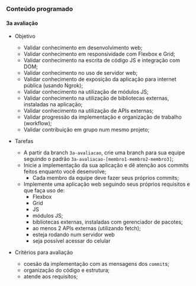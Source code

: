 ### Conteúdo programado
#### 3a avaliação
- Objetivo
  - Validar conhecimento em desenvolvimento web;
  - Validar conhecimento em responsividade com Flexbox e Grid;
  - Validar conhecimento na escrita de código JS e integração com DOM;
  - Validar conhecimento no uso de servidor web;
  - Validar conhecimento de exposição da aplicação para internet pública (usando Ngrok);
  - Validar conhecimento na utilização de módulos JS;
  - Validar conhecimento na utilização de bibliotecas externas, instaladas na aplicação;
  - Validar conhecimento na utilização de APIs externas;
  - Validar progressão da implementação e organização de trabalho (workflow);
  - Validar contribuição em grupo num mesmo projeto;

- Tarefas
  - A partir da branch `3a-avaliacao`, crie uma branch para sua equipe seguindo o padrão `3a-avaliacao-[membro1-membro2-membro3]`;
  - Inicie a implementação da sua aplicação e dê atenção aos commits feitos enquanto você desenvolve;
    - Cada membro da equipe deve fazer seus próprios commits;
  - Implemente uma aplicação web seguindo seus próprios requisitos e que faça uso de:
    - Flexbox
    - Grid
    - JS
    - módulos JS;
    - bibliotecas externas, instaladas com gerenciador de pacotes;
    - ao menos 2 APIs externas (utilizando fetch);
    - esteja rodando num servidor web
    - seja possível acessar do celular

- Critérios para avaliação
  - coesão da implementação com as mensagens dos `commit`s;
  - organização do código e estrutura;
  - atende aos requisitos;